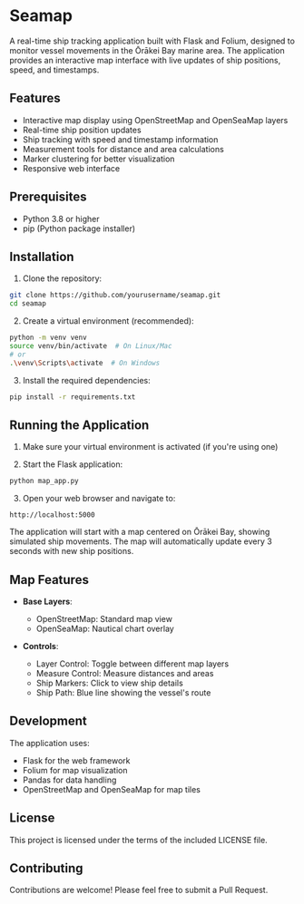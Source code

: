# Seamap

A real-time ship tracking application built with Flask and Folium, designed to monitor vessel movements in the Ōrākei Bay marine area. The application provides an interactive map interface with live updates of ship positions, speed, and timestamps.

## Features

- Interactive map display using OpenStreetMap and OpenSeaMap layers
- Real-time ship position updates
- Ship tracking with speed and timestamp information
- Measurement tools for distance and area calculations
- Marker clustering for better visualization
- Responsive web interface

## Prerequisites

- Python 3.8 or higher
- pip (Python package installer)

## Installation

1. Clone the repository:
```bash
git clone https://github.com/yourusername/seamap.git
cd seamap
```

2. Create a virtual environment (recommended):
```bash
python -m venv venv
source venv/bin/activate  # On Linux/Mac
# or
.\venv\Scripts\activate  # On Windows
```

3. Install the required dependencies:
```bash
pip install -r requirements.txt
```

## Running the Application

1. Make sure your virtual environment is activated (if you're using one)

2. Start the Flask application:
```bash
python map_app.py
```

3. Open your web browser and navigate to:
```
http://localhost:5000
```

The application will start with a map centered on Ōrākei Bay, showing simulated ship movements. The map will automatically update every 3 seconds with new ship positions.

## Map Features

- **Base Layers**:
  - OpenStreetMap: Standard map view
  - OpenSeaMap: Nautical chart overlay

- **Controls**:
  - Layer Control: Toggle between different map layers
  - Measure Control: Measure distances and areas
  - Ship Markers: Click to view ship details
  - Ship Path: Blue line showing the vessel's route

## Development

The application uses:
- Flask for the web framework
- Folium for map visualization
- Pandas for data handling
- OpenStreetMap and OpenSeaMap for map tiles

## License

This project is licensed under the terms of the included LICENSE file.

## Contributing

Contributions are welcome! Please feel free to submit a Pull Request.
